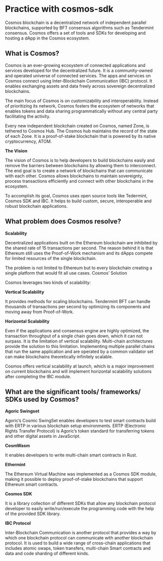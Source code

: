 # Practice with cosmos-sdk
Cosmos blockchain is a decentralized network of independent parallel blockchains, supported by BFT consensus algorithms such as Tendermint consensus. Cosmos offers a set of tools and SDKs for developing and hosting a dApp in the Cosmos ecosystem.

## What is Cosmos?

Cosmos is an ever-growing ecosystem of connected applications and services developed for the decentralized future. It is a community-owned and operated universe of connected services. The apps and services on Cosmos connect using Inter-Blockchain Communication (IBC) protocol. It enables exchanging assets and data freely across sovereign decentralized blockchains.

The main focus of Cosmos is on customizability and interoperability. Instead of prioritizing its network, Cosmos fosters the ecosystem of networks that enables tokens and data sharing programmatically without any central party facilitating the activity.

Every new independent blockchain created on Cosmos, named Zone, is tethered to Cosmos Hub. The Cosmos hub maintains the record of the state of each Zone. It is a proof-of-stake blockchain that is powered by its native cryptocurrency, ATOM.

**The Vision**

The vision of Cosmos is to help developers to build blockchains easily and remove the barriers between blockchains by allowing them to interconnect. The end goal is to create a network of blockchains that can communicate with each other. Cosmos allows blockchains to maintain sovereignty, process transactions efficiently and connect with other blockchains in the ecosystem.

To accomplish its goal, Cosmos uses open source tools like Tedermint, Cosmos SDK and IBC. It helps to build custom, secure, interoperable and robust blockchain applications.

## What problem does Cosmos resolve?
**Scalability**

Decentralized applications built on the Ethereum blockchain are inhibited by the shared rate of 15 transactions per second. The reason behind it is that Ethereum still uses the Proof-of-Work mechanism and its dApps compete for limited resources of the single blockchain.

The problem is not limited to Ethereum but to every blockchain creating a single platform that would fit all use cases.
Cosmos’ Solution

Cosmos leverages two kinds of scalability:

**Vertical Scalability**

It provides methods for scaling blockchains. Tendermint BFT can handle thousands of transactions per second by optimizing its components and moving away from Proof-of-Work. 

**Horizontal Scalability**

Even if the applications and consensus engine are highly optimized, the transaction throughput of a single chain goes down, which it can not surpass. It is the limitation of vertical scalability. Multi-chain architectures provide the solution to this limitation. Implementing multiple parallel chains that run the same application and are operated by a common validator set can make blockchains theoretically infinitely scalable.

Cosmos offers vertical scalability at launch, which is a major improvement on current blockchains and will implement horizontal scalability solutions after completing the IBC module.

## What are the significant tools/ frameworks/ SDKs used by Cosmos?
**Agoric Swingset**

Agoric’s Cosmic SwingSet enables developers to test smart contracts build with ERTP in various blockchain setup environments. ERTP (Electronic Rights Transfer Protocol) is Agoric’s token standard for transferring tokens and other digital assets in JavaScript.

**CosmWasm**

It enables developers to write multi-chain smart contracts in Rust.

**Ethermint**

The Ethereum Virtual Machine was implemented as a Cosmos SDK module, making it possible to deploy proof-of-stake blockchains that support Ethereum smart contracts.

**Cosmos SDK**

It is a library collection of different SDKs that allow any blockchain protocol developer to easily write/run/execute the programming code with the help of the provided SDK library.

**IBC Protocol**

Inter-Blockchain Communication is another protocol that provides a way by which one blockchain protocol can communicate with another blockchain protocol. It is used to build a wide range of cross-chain applications that includes atomic swaps, token transfers, multi-chain Smart contracts and data and code sharding of different kinds.

